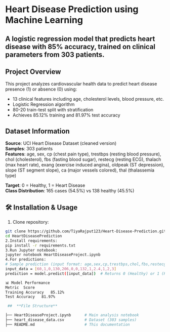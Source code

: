 # Heart Disease Prediction using Machine Learning

A logistic regression model that predicts heart disease with 85% accuracy, trained on clinical parameters from 303 patients.
----
##  Project Overview
This project analyzes cardiovascular health data to predict heart disease presence (1) or absence (0) using:
- 13 clinical features including age, cholesterol levels, blood pressure, etc.
- Logistic Regression algorithm
- 80-20 train-test split with stratification
- Achieves 85.12% training and 81.97% test accuracy

##  Dataset Information

**Source**: UCI Heart Disease Dataset (cleaned version)  
**Samples**: 303 patients  
**Features**: age, sex, cp (chest pain type), trestbps (resting blood pressure),
chol (cholesterol), fbs (fasting blood sugar), restecg (resting ECG),
thalach (max heart rate), exang (exercise induced angina),
oldpeak (ST depression), slope (ST segment slope),
ca (major vessels colored), thal (thalassemia type)

**Target**: 0 = Healthy, 1 = Heart Disease  
**Class Distribution**: 165 cases (54.5%) vs 138 healthy (45.5%)

## 🛠️ Installation & Usage

1. Clone repository:
```bash
git clone https://github.com/TiyaRajput123/Heart-Disease-Prediction.git
cd HeartDiseasePrediction
2.Install requirements:
pip install -r requirements.txt
3.Run Jupyter notebook:
jupyter notebook HeartDiseaseProject.ipynb
4.For predictions:
# Sample prediction (input format: age,sex,cp,trestbps,chol,fbs,restecg,thalach,exang,oldpeak,slope,ca,thal)
input_data = [60,1,0,130,206,0,0,132,1,2.4,1,2,3]
prediction = model.predict([input_data])  # Returns 0 (Healthy) or 1 (Heart Disease)

📊 Model Performance
Metric	Score
Training Accuracy	85.12%
Test Accuracy	81.97%

 ##  **File Structure**

├── HeartDiseaseProject.ipynb      # Main analysis notebook
├── heart_disease_data.csv         # Dataset (303 samples)
├── README.md                      # This documentation
